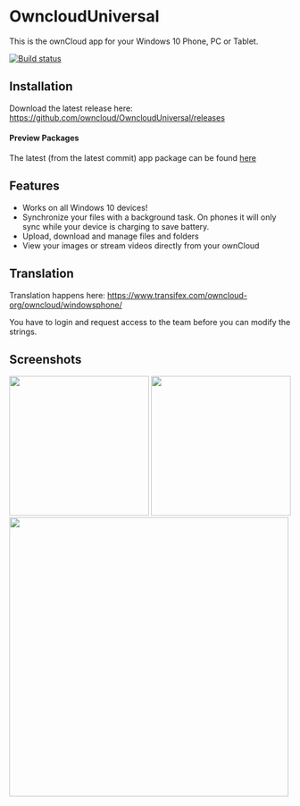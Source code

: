# OwncloudUniversal
This is the ownCloud app for your Windows 10 Phone, PC or Tablet.

[![Build status](https://ci.appveyor.com/api/projects/status/rrsqmfv03gos8vmq?svg=true)](https://ci.appveyor.com/project/DeepDiver1975/ownclouduniversal)
## Installation
Download the latest release here: https://github.com/owncloud/OwncloudUniversal/releases

#### Preview Packages
The latest (from the latest commit) app package can be found [here](https://ci.appveyor.com/project/DeepDiver1975/ownclouduniversal/build/artifacts)

## Features
- Works on all Windows 10 devices!
- Synchronize your files with a background task. On phones it will only sync while your device is charging to save battery.
- Upload, download and manage files and folders
- View your images or stream videos directly from your ownCloud

## Translation
Translation happens here: https://www.transifex.com/owncloud-org/owncloud/windowsphone/

You have to login and request access to the team before you can modify the strings.

## Screenshots
<kbd><img src="https://github.com/owncloud/OwncloudUniversal/blob/master/Screenshots/screenshot1.png" width="250"/></kbd>
<kbd><img src="https://github.com/owncloud/OwncloudUniversal/blob/master/Screenshots/screenshot2.png" width="250"/></kbd>
<br>
<kbd><img src="https://github.com/owncloud/OwncloudUniversal/blob/master/Screenshots/screenshot3.png" width="500"/></kbd>
